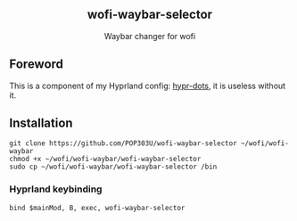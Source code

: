 <div align="center"> 
<h2> wofi-waybar-selector </h2>
Waybar changer for wofi

</div>

## Foreword
This is a component of my Hyprland config: [hypr-dots](https://github.com/POP303U/hypr-dots), 
it is useless without it.

## Installation

```
git clone https://github.com/POP303U/wofi-waybar-selector ~/wofi/wofi-waybar
chmod +x ~/wofi/wofi-waybar/wofi-waybar-selector
sudo cp ~/wofi/wofi-waybar/wofi-waybar-selector /bin
```

### Hyprland keybinding

```
bind $mainMod, B, exec, wofi-waybar-selector
```
